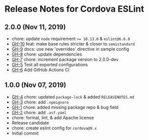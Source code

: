 <!--
    Licensed to the Apache Software Foundation (ASF) under one
    or more contributor license agreements.  See the NOTICE file
    distributed with this work for additional information
    regarding copyright ownership.  The ASF licenses this file
    to you under the Apache License, Version 2.0 (the
    "License"); you may not use this file except in compliance
    with the License.  You may obtain a copy of the License at

        http://www.apache.org/licenses/LICENSE-2.0

    Unless required by applicable law or agreed to in writing,
    software distributed under the License is distributed on an
    "AS IS" BASIS, WITHOUT WARRANTIES OR CONDITIONS OF ANY
    KIND, either express or implied.  See the License for the
    specific language governing permissions and limitations
    under the License.
-->

# Release Notes for Cordova ESLint

## 2.0.0 (Nov 11, 2019)

* chore: update `node` requirement `>= 10.13.0` & `eslint@6.6.0`
* [GH-10](https://github.com/apache/cordova-eslint/pull/10) feat: make base rules stricter & closer to `semistandard`
* [GH-9](https://github.com/apache/cordova-eslint/pull/9) docs: use new 'overrides' directive in sample config
* [GH-8](https://github.com/apache/cordova-eslint/pull/8) chore: update dependencies
* [GH-7](https://github.com/apache/cordova-eslint/pull/7) chore: increment package version to 2.0.0-dev
* [GH-5](https://github.com/apache/cordova-eslint/pull/5) Test all exported configurations
* [GH-6](https://github.com/apache/cordova-eslint/pull/6) Add GitHub Actions CI

## 1.0.0 (Nov 07, 2019)

* [GH-4](https://github.com/apache/cordova-eslint/pull/4) chore: updated `package-lock` & added `RELEASENOTES.md`
* [GH-3](https://github.com/apache/cordova-eslint/pull/3) chore: add `.npmignore`
* [GH-1](https://github.com/apache/cordova-eslint/pull/1) chore: added missing package repo & bug field
* [GH-2](https://github.com/apache/cordova-eslint/pull/2) chore: add `.asf.yaml`
* chore: format, lint, & add Apache license
* Release candidate
* chore: create eslint config for `cordova@9.x`
* Initial commit
